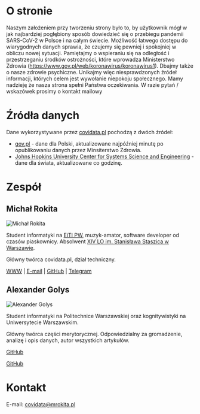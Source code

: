 # O stronie

Naszym założeniem przy tworzeniu strony było to, by użytkownik mógł w jak najbardziej pogłębiony sposób dowiedzieć się o przebiegu pandemii SARS-CoV-2 w Polsce i na całym świecie.
Możliwość łatwego dostępu do wiarygodnych danych sprawia, że czujemy się pewniej i spokojniej w obliczu nowej sytuacji. Pamiętajmy o wspieraniu się na odległość i przestrzeganiu środków ostrożności, które wprowadza Ministerstwo Zdrowia (https://www.gov.pl/web/koronawirus/koronawirus1). Dbajmy także o nasze zdrowie psychiczne. Unikajmy więc niesprawdzonych źródeł informacji, których celem jest wywołanie niepokoju społecznego. 
Mamy nadzieję że nasza strona spełni Państwa oczekiwania. W razie pytań / wskazówek prosimy o kontakt mailowy

# Źródła danych

Dane wykorzystywane przez [covidata.pl](https://covidata.pl) pochodzą z dwóch źródeł:

- [gov.pl](https://www.gov.pl/web/koronawirus/wykaz-zarazen-koronawirusem-sars-cov-2) \- dane dla Polski, aktualizowane najpóźniej minutę po opublikowaniu danych przez Minsiterstwo Zdrowia.
- [Johns Hopkins University Center for Systems Science and Engineering](https://github.com/CSSEGISandData/COVID-19) \- dane dla świata, aktualizowane co godzinę.

# Zespół
## Michał Rokita

![Michał Rokita](https://avatars1.githubusercontent.com/u/10209201?s=460&u=d430f3340dd632e65a517b2cf8e687c364845816&v=4)

Student informatyki na [EiTI PW](http://elka.pw.edu.pl), muzyk-amator, software developer od czasów piaskownicy.
Absolwent [XIV LO im. Stanisława Staszica w Warszawie](https://staszic.waw.pl).

Główny twórca covidata.pl, dział techniczny.

[WWW](https://mrokita.pl) | [E-mail](mailto:covidata@mrokita.pl) | [GitHub](https://github.com/mRokita/) | [Telegram](https://t.me/mrokita)


## Alexander Golys 
![Alexander Golys](https://avatars0.githubusercontent.com/u/45974807?s=460&u=3ab4fe9943fdd103d6acf6b795903d7217493c2b&v=4)


Student informatyki na Politechnice Warszawskiej oraz kognitywistyki na Uniwersytecie Warszawskim. 

Główny twórca części merytorycznej. Odpowiedzialny za gromadzenie, analizę i opis danych, autor wszystkich artykułów. 

[GitHub](https://github.com/AlexanderGolys)

[GitHub](https://github.com/AlexanderGolys)

# Kontakt

E-mail: [covidata@mrokita.pl](mailto:mrokita@mrokita.pl)